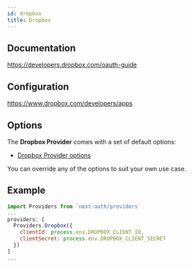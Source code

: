 ```yaml
---
id: dropbox
title: Dropbox
---
```


## Documentation

https://developers.dropbox.com/oauth-guide

## Configuration

https://www.dropbox.com/developers/apps

## Options

The **Dropbox Provider** comes with a set of default options:

- [Dropbox Provider options](https://github.com/nextauthjs/next-auth/blob/main/src/providers/dropbox.js)

You can override any of the options to suit your own use case.

## Example

```js
import Providers from `next-auth/providers`
...
providers: [
  Providers.Dropbox({
    clientId: process.env.DROPBOX_CLIENT_ID,
    clientSecret: process.env.DROPBOX_CLIENT_SECRET
  })
]
...
```
